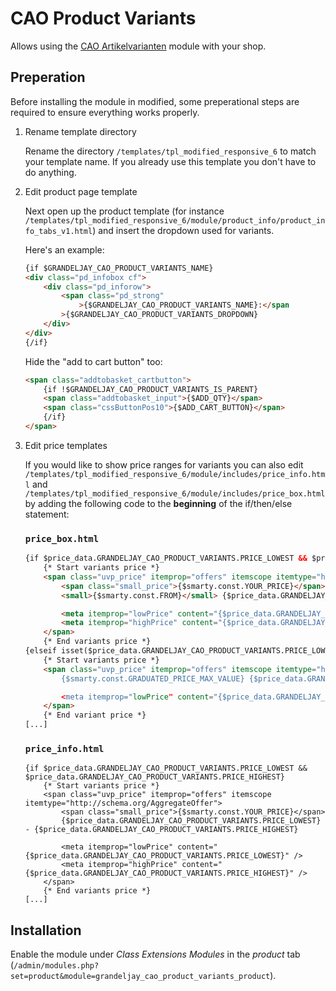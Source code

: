 # CAO Product Variants

Allows using the [CAO Artikelvarianten](https://www.cao-faktura.de/doku/cao-faktura/ErweiterungVarianten.html) module with your shop.

## Preperation

Before installing the module in modified, some preperational steps are required to ensure everything works properly.

1. Rename template directory

    Rename the directory `/templates/tpl_modified_responsive_6` to match your template name. If you already use this template you don't have to do anything.

1. Edit product page template

    Next open up the product template (for instance `/templates/tpl_modified_responsive_6/module/product_info/product_info_tabs_v1.html`) and insert the dropdown used for variants.

    Here's an example:

    ```html
    {if $GRANDELJAY_CAO_PRODUCT_VARIANTS_NAME}
    <div class="pd_infobox cf">
        <div class="pd_inforow">
            <span class="pd_strong"
                >{$GRANDELJAY_CAO_PRODUCT_VARIANTS_NAME}:</span
            >{$GRANDELJAY_CAO_PRODUCT_VARIANTS_DROPDOWN}
        </div>
    </div>
    {/if}
    ```

    Hide the "add to cart button" too:

    ```html
    <span class="addtobasket_cartbutton">
        {if !$GRANDELJAY_CAO_PRODUCT_VARIANTS_IS_PARENT}
        <span class="addtobasket_input">{$ADD_QTY}</span>
        <span class="cssButtonPos10">{$ADD_CART_BUTTON}</span>
        {/if}
    </span>
    ```

1. Edit price templates

    If you would like to show price ranges for variants you can also edit `/templates/tpl_modified_responsive_6/module/includes/price_info.html` and `/templates/tpl_modified_responsive_6/module/includes/price_box.html` by adding the following code to the **beginning** of the if/then/else statement:

    ### `price_box.html`

    ```html
    {if $price_data.GRANDELJAY_CAO_PRODUCT_VARIANTS.PRICE_LOWEST && $price_data.GRANDELJAY_CAO_PRODUCT_VARIANTS.PRICE_HIGHEST}
        {* Start variants price *}
        <span class="uvp_price" itemprop="offers" itemscope itemtype="http://schema.org/AggregateOffer">
            <span class="small_price">{$smarty.const.YOUR_PRICE}</span>
            <small>{$smarty.const.FROM}</small> {$price_data.GRANDELJAY_CAO_PRODUCT_VARIANTS.PRICE_LOWEST}

            <meta itemprop="lowPrice" content="{$price_data.GRANDELJAY_CAO_PRODUCT_VARIANTS.PRICE_LOWEST}" />
            <meta itemprop="highPrice" content="{$price_data.GRANDELJAY_CAO_PRODUCT_VARIANTS.PRICE_HIGHEST}" />
        </span>
        {* End variants price *}
    {elseif isset($price_data.GRANDELJAY_CAO_PRODUCT_VARIANTS.PRICE_LOWEST)}
        {* Start variants price *}
        <span class="uvp_price" itemprop="offers" itemscope itemtype="http://schema.org/AggregateOffer>
            {$smarty.const.GRADUATED_PRICE_MAX_VALUE} {$price_data.GRANDELJAY_CAO_PRODUCT_VARIANTS.PRICE_LOWEST}

            <meta itemprop="lowPrice" content="{$price_data.GRANDELJAY_CAO_PRODUCT_VARIANTS.PRICE_LOWEST}" />
        </span>
        {* End variant price *}
    [...]
    ```

    ### `price_info.html`

    ```smarty
    {if $price_data.GRANDELJAY_CAO_PRODUCT_VARIANTS.PRICE_LOWEST && $price_data.GRANDELJAY_CAO_PRODUCT_VARIANTS.PRICE_HIGHEST}
        {* Start variants price *}
        <span class="uvp_price" itemprop="offers" itemscope itemtype="http://schema.org/AggregateOffer">
            <span class="small_price">{$smarty.const.YOUR_PRICE}</span>
            {$price_data.GRANDELJAY_CAO_PRODUCT_VARIANTS.PRICE_LOWEST} - {$price_data.GRANDELJAY_CAO_PRODUCT_VARIANTS.PRICE_HIGHEST}

            <meta itemprop="lowPrice" content="{$price_data.GRANDELJAY_CAO_PRODUCT_VARIANTS.PRICE_LOWEST}" />
            <meta itemprop="highPrice" content="{$price_data.GRANDELJAY_CAO_PRODUCT_VARIANTS.PRICE_HIGHEST}" />
        </span>
        {* End variants price *}
    [...]
    ```

## Installation

Enable the module under _Class Extensions Modules_ in the _product_ tab (`/admin/modules.php?set=product&module=grandeljay_cao_product_variants_product`).
